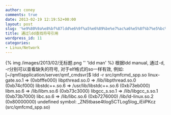 ```yaml
---
author: coney
comments: true
date: 2013-02-19 12:19:52+00:00
layout: post
slug: '%e9%80%9a%e8%bf%87ldd%e6%9f%a5%e6%89%be%e7%ac%a6%e5%8f%b7%e5%bc%95%e7%94%a8'
title: 通过ldd查找符号引用
wordpress_id: 11
categories:
- Linux/Network
---
```

{% img /images/2013/02/无标题.png '' 'ldd man' %}
根据ldd manual, 通过-d, -r分别可以查看缺失的符号, 对于elf格式的so一样有效, 例如:
    [~/qmf/application/server/qmf_cmdsvr]$ ldd -r src/qmfcmd_spp.so
    linux-gate.so.1 => (0xbfffe000)
    libpthread.so.0 => /lib/libpthread.so.0 (0xb74cf000)
    libstdc++.so.6 => /usr/lib/libstdc++.so.6 (0xb73eb000)
    libm.so.6 => /lib/libm.so.6 (0xb73c3000)
    libgcc_s.so.1 => /lib/libgcc_s.so.1 (0xb73b7000)
    libc.so.6 => /lib/libc.so.6 (0xb7276000)
    /lib/ld-linux.so.2 (0x80000000)
    undefined symbol: _ZN5tbase4tlog5CTLog5log_iEiiPKcz (src/qmfcmd_spp.so)





